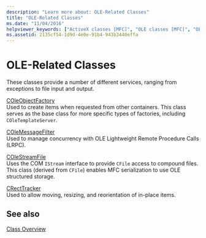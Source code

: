 ```yaml
---
description: "Learn more about: OLE-Related Classes"
title: "OLE-Related Classes"
ms.date: "11/04/2016"
helpviewer_keywords: ["ActiveX classes [MFC]", "OLE classes [MFC]", "OLE [MFC], classes"]
ms.assetid: 2135cf54-1d9d-4e0e-91b4-943b3440effa
---
```

# OLE-Related Classes

These classes provide a number of different services, ranging from exceptions to file input and output.

[COleObjectFactory](reference/coleobjectfactory-class.md)<br/>
Used to create items when requested from other containers. This class serves as the base class for more specific types of factories, including `COleTemplateServer`.

[COleMessageFilter](reference/colemessagefilter-class.md)<br/>
Used to manage concurrency with OLE Lightweight Remote Procedure Calls (LRPC).

[COleStreamFile](reference/colestreamfile-class.md)<br/>
Uses the COM `IStream` interface to provide `CFile` access to compound files. This class (derived from `CFile`) enables MFC serialization to use OLE structured storage.

[CRectTracker](reference/crecttracker-class.md)<br/>
Used to allow moving, resizing, and reorientation of in-place items.

## See also

[Class Overview](class-library-overview.md)

